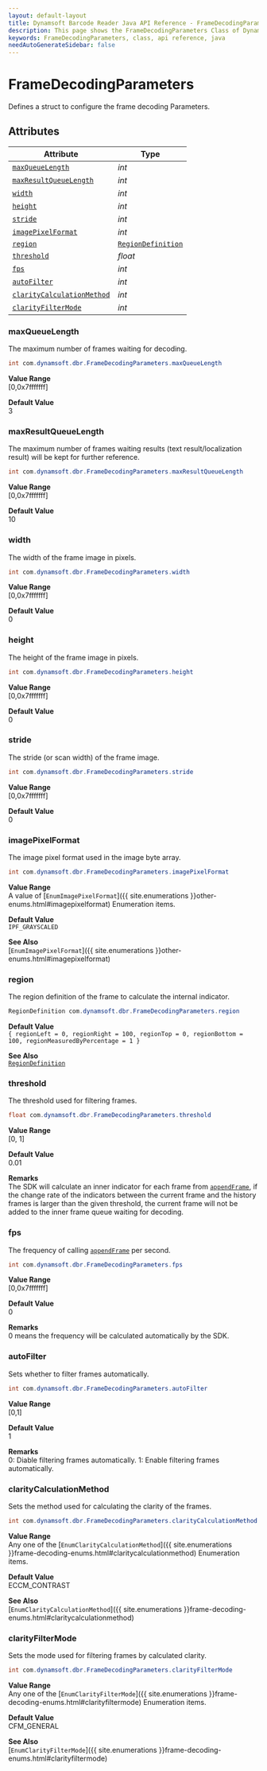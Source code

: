 ```yaml
---
layout: default-layout
title: Dynamsoft Barcode Reader Java API Reference - FrameDecodingParameters Class
description: This page shows the FrameDecodingParameters Class of Dynamsoft Barcode Reader for Java SDK API Reference.
keywords: FrameDecodingParameters, class, api reference, java
needAutoGenerateSidebar: false
---
```



# FrameDecodingParameters
Defines a struct to configure the frame decoding Parameters.  


## Attributes
    
| Attribute | Type |
|---------- | ---- |
| [`maxQueueLength`](#maxqueuelength) | *int* |
| [`maxResultQueueLength`](#maxresultqueuelength) | *int* |
| [`width`](#width) | *int* |
| [`height`](#height) | *int* |
| [`stride`](#stride) | *int* |
| [`imagePixelFormat`](#imagepixelformat) | *int* |
| [`region`](#region) | [`RegionDefinition`](RegionDefinition.md) |
| [`threshold`](#threshold) | *float* |
| [`fps`](#fps) | *int* |
| [`autoFilter`](#autofilter) | *int* |
| [`clarityCalculationMethod`](#claritycalculationmethod) | *int* |
| [`clarityFilterMode`](#clarityfiltermode) | *int* |


### maxQueueLength
The maximum number of frames waiting for decoding.
```java
int com.dynamsoft.dbr.FrameDecodingParameters.maxQueueLength
```
**Value Range**     
    [0,0x7fffffff]   
      
**Default Value**     
    3

### maxResultQueueLength
The maximum number of frames waiting results (text result/localization result) will be kept for further reference.  
```java
int com.dynamsoft.dbr.FrameDecodingParameters.maxResultQueueLength
```
**Value Range**     
    [0,0x7fffffff]   
      
**Default Value**     
    10  

### width
The width of the frame image in pixels. 
```java
int com.dynamsoft.dbr.FrameDecodingParameters.width
```
**Value Range**     
    [0,0x7fffffff]   
      
**Default Value**     
    0  

### height
The height of the frame image in pixels.
```java
int com.dynamsoft.dbr.FrameDecodingParameters.height
```
**Value Range**     
    [0,0x7fffffff]   
      
**Default Value**     
    0  

### stride
The stride (or scan width) of the frame image.
```java
int com.dynamsoft.dbr.FrameDecodingParameters.stride
```
**Value Range**     
    [0,0x7fffffff]   
      
**Default Value**     
    0 
      
### imagePixelFormat
The image pixel format used in the image byte array.
```java
int com.dynamsoft.dbr.FrameDecodingParameters.imagePixelFormat
```
**Value Range**     
    A value of [`EnumImagePixelFormat`]({{ site.enumerations }}other-enums.html#imagepixelformat) Enumeration items.
      
**Default Value**     
    `IPF_GRAYSCALED`
    
**See Also**      
    [`EnumImagePixelFormat`]({{ site.enumerations }}other-enums.html#imagepixelformat)
      
### region
The region definition of the frame to calculate the internal indicator.  
```java
RegionDefinition com.dynamsoft.dbr.FrameDecodingParameters.region
```
**Default Value**    
    `{ regionLeft = 0, regionRight = 100, regionTop = 0, regionBottom = 100, regionMeasuredByPercentage = 1 }`
      
**See Also**       
    [`RegionDefinition`](RegionDefinition.md)
     
### threshold
The threshold used for filtering frames.
```java
float com.dynamsoft.dbr.FrameDecodingParameters.threshold
```
**Value Range**     
    [0, 1]
      
**Default Value**     
    0.01
    
**Remarks**      
    The SDK will calculate an inner indicator for each frame from [`appendFrame`](../BarcodeReader/video.md#appendframe), if the change rate of the indicators between the current frame and the history frames is larger than the given threshold, the current frame will not be added to the inner frame queue waiting for decoding.

### fps
The frequency of calling [`appendFrame`](../BarcodeReader/video.md#appendframe) per second.
```java
int com.dynamsoft.dbr.FrameDecodingParameters.fps
```
**Value Range**     
    [0,0x7fffffff]
      
**Default Value**     
    0  
    
**Remarks**      
    0 means the frequency will be calculated automatically by the SDK.

### autoFilter
Sets whether to filter frames automatically.
```java
int com.dynamsoft.dbr.FrameDecodingParameters.autoFilter
```
**Value Range**     
    [0,1]
      
**Default Value**     
    1  
    
**Remarks**      
    0: Diable filtering frames automatically. 1: Enable filtering frames automatically. 
    

### clarityCalculationMethod
Sets the method used for calculating the clarity of the frames.
```java
int com.dynamsoft.dbr.FrameDecodingParameters.clarityCalculationMethod
```
**Value Range**     
    Any one of the [`EnumClarityCalculationMethod`]({{ site.enumerations }}frame-decoding-enums.html#claritycalculationmethod) Enumeration items.   
      
**Default Value**     
    ECCM_CONTRAST   
    
**See Also**      
    [`EnumClarityCalculationMethod`]({{ site.enumerations }}frame-decoding-enums.html#claritycalculationmethod)    
    

### clarityFilterMode
Sets the mode used for filtering frames by calculated clarity.
```java
int com.dynamsoft.dbr.FrameDecodingParameters.clarityFilterMode
```
**Value Range**     
    Any one of the [`EnumClarityFilterMode`]({{ site.enumerations }}frame-decoding-enums.html#clarityfiltermode) Enumeration items.   
      
**Default Value**     
    CFM_GENERAL   
    
**See Also**      
    [`EnumClarityFilterMode`]({{ site.enumerations }}frame-decoding-enums.html#clarityfiltermode)    

